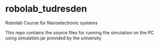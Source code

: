 # robolab_tudresden
Robolab Course for Nanoelectronic systems

This repo contains the source files for running the simulation on the PC using simulation.jar provided by the university
